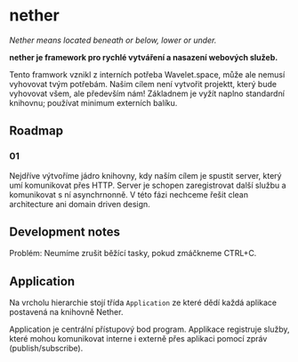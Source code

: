# nether

*Nether means located beneath or below, lower or under.*

**nether je framework pro rychlé vytváření a nasazení webových služeb.**

Tento framwork vznikl z interních potřeba Wavelet.space, může ale nemusí vyhovovat tvým potřebám.
Našim cílem není vytvořit projektt, který bude vyhovovat všem, ale především nám!
Základnem je vyžít naplno standardní knihovnu; používat minimum externích balíku.

## Roadmap

### 01

Nejdříve výtvoříme jádro knihovny, kdy naším cílem je spustit server, který umí
komunikovat přes HTTP. Server je schopen zaregistrovat další službu a komunikovat
s ní asynchrnonně. V této fázi nechceme řešit clean architecture ani domain driven design.

## Development notes

Problém: Neumíme zrušit běžící tasky, pokud zmáčkneme CTRL+C.

## Application

Na vrcholu hierarchie stojí třída `Application` ze které dědí každá aplikace postavená na knihovně Nether.

Application je centrální přístupový bod program. Applikace registruje služby, které mohou komunikovat interne i externě
přes aplikaci pomocí zpráv (publish/subscribe).
